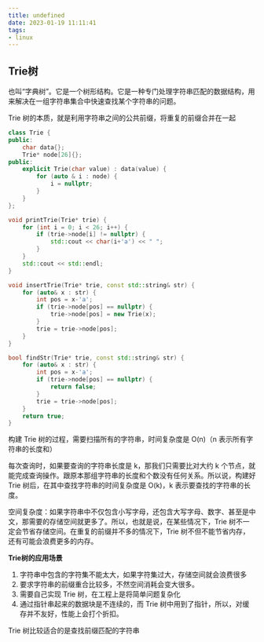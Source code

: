 ```yaml
---
title: undefined
date: 2023-01-19 11:11:41
tags:
- linux
---
```


## Trie树

也叫“字典树”。它是一个树形结构。它是一种专门处理字符串匹配的数据结构，用来解决在一组字符串集合中快速查找某个字符串的问题。

Trie 树的本质，就是利用字符串之间的公共前缀，将重复的前缀合并在一起

```c++
class Trie {
public:
    char data{};
    Trie* node[26]{};
public:
    explicit Trie(char value) : data(value) {
        for (auto & i : node) {
            i = nullptr;
        }
    }
};

void printTrie(Trie* trie) {
    for (int i = 0; i < 26; i++) {
        if (trie->node[i] != nullptr) {
            std::cout << char(i+'a') << " ";
        }
    }
    std::cout << std::endl;
}

void insertTrie(Trie* trie, const std::string& str) {
    for (auto& x : str) {
        int pos = x-'a';
        if (trie->node[pos] == nullptr) {
            trie->node[pos] = new Trie(x);
        }
        trie = trie->node[pos];
    }
}

bool findStr(Trie* trie, const std::string& str) {
    for (auto& x : str) {
        int pos = x-'a';
        if (trie->node[pos] == nullptr) {
            return false;
        }
        trie = trie->node[pos];
    }
    return true;
}
```

构建 Trie 树的过程，需要扫描所有的字符串，时间复杂度是 O(n)（n 表示所有字符串的长度和）

每次查询时，如果要查询的字符串长度是 k，那我们只需要比对大约 k 个节点，就能完成查询操作。跟原本那组字符串的长度和个数没有任何关系。所以说，构建好 Trie 树后，在其中查找字符串的时间复杂度是 O(k)，k 表示要查找的字符串的长度。

空间复杂度：如果字符串中不仅包含小写字母，还包含大写字母、数字、甚至是中文，那需要的存储空间就更多了。所以，也就是说，在某些情况下，Trie 树不一定会节省存储空间。在重复的前缀并不多的情况下，Trie 树不但不能节省内存，还有可能会浪费更多的内存。

**Trie树的应用场景**

1. 字符串中包含的字符集不能太大，如果字符集过大，存储空间就会浪费很多
2. 要求字符串的前缀重合比较多，不然空间消耗会变大很多。
3. 需要自己实现 Trie 树，在工程上是将简单问题复杂化
4. 通过指针串起来的数据块是不连续的，而 Trie 树中用到了指针，所以，对缓存并不友好，性能上会打个折扣。

Trie 树比较适合的是查找前缀匹配的字符串

